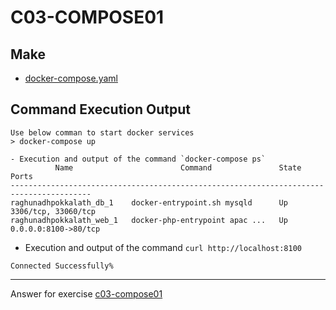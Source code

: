 # C03-COMPOSE01

## Make
- [docker-compose.yaml](docker-compose.yaml)

## Command Execution Output
```
Use below comman to start docker services
> docker-compose up

- Execution and output of the command `docker-compose ps`
          Name                        Command               State          Ports        
----------------------------------------------------------------------------------------
raghunadhpokkalath_db_1    docker-entrypoint.sh mysqld      Up      3306/tcp, 33060/tcp 
raghunadhpokkalath_web_1   docker-php-entrypoint apac ...   Up      0.0.0.0:8100->80/tcp
```

- Execution and output of the command `curl http://localhost:8100`

```
Connected Successfully% 

```

***
Answer for exercise [c03-compose01](https://github.com/devopsacademyau/academy/blob/af3225a3436f263164e8daebc6bbd1ef3122b900/classes/03class/exercises/c03-compose01/README.md)